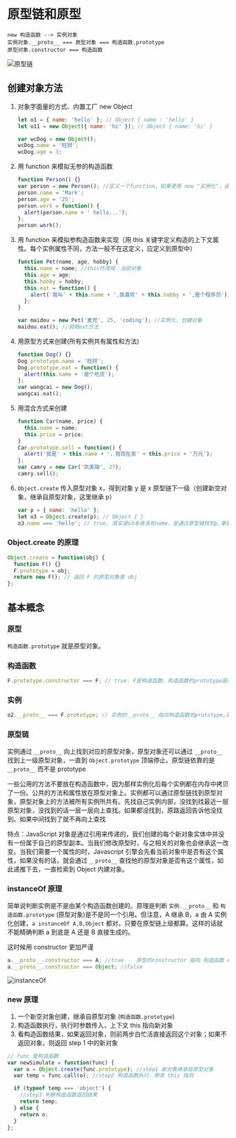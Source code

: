 # 原型链和原型

```
new 构造函数 --> 实例对象
实例对象.__proto__ === 原型对象 === 构造函数.prototype
原型对象.constructor === 构造函数
```

![原型链](http://om1o84p1p.bkt.clouddn.com/1503746533.png?imageMogr2/thumbnail/!70p)

## 创建对象方法

1.  对象字面量的方式、内置工厂 new Object

    ```javascript
    let o1 = { name: 'hello' }; // Object { name : 'hello' }
    let o11 = new Object({ name: 'hi' }); // Object { name: 'hi' }

    var wcDog = new Object();
    wcDog.name = '旺财';
    wcDog.age = 3;
    ```

1.  用 function 来模拟无参的构造函数

    ```javascript
    function Person() {}
    var person = new Person(); //定义一个function，如果使用 new "实例化"，该 function 可以看作是一个 Class
    person.name = 'Mark';
    person.age = '25';
    person.work = function() {
      alert(person.name + ' hello...');
    };
    person.work();
    ```

1.  用 function 来模拟参构造函数来实现（用 this 关键字定义构造的上下文属性。每个实例属性不同，方法一般不在这定义，应定义到原型中）

    ```javascript
    function Pet(name, age, hobby) {
      this.name = name; //this作用域：当前对象
      this.age = age;
      this.hobby = hobby;
      this.eat = function() {
        alert('我叫' + this.name + ',我喜欢' + this.hobby + ',是个程序员');
      };
    }

    var maidou = new Pet('麦兜', 25, 'coding'); //实例化、创建对象
    maidou.eat(); //调用eat方法
    ```

1.  用原型方式来创建(所有实例共有属性和方法)

    ```javascript
    function Dog() {}
    Dog.prototype.name = '旺财';
    Dog.prototype.eat = function() {
      alert(this.name + '是个吃货');
    };
    var wangcai = new Dog();
    wangcai.eat();
    ```

1.  用混合方式来创建

    ```javascript
    function Car(name, price) {
      this.name = name;
      this.price = price;
    }
    Car.prototype.sell = function() {
      alert('我是' + this.name + '，我现在卖' + this.price + '万元');
    };
    var camry = new Car('凯美瑞', 27);
    camry.sell();
    ```

1.  `Object.create` 传入原型对象 x，得到对象 y 是 x 原型链下一级（创建新空对象，继承自原型对象，这里继承 p）

    ```javascript
    var p = { name: 'hello' };
    let o3 = Object.create(p); // Object { }
    o3.name === 'hello'; // true, 其实是o3本身没有name，是通过原型链找到p,拿到了name。即o3.__proto__ === p
    ```

### Object.create 的原理

```javascript
Object.create = function(obj) {
  function F() {}
  F.prototype = obj;
  return new F(); // 返回 F 的原型对象是 obj
};
```

## 基本概念

### 原型

`构造函数.prototype` 就是原型对象。

### 构造函数

```javascript
F.prototype.constructor === F; // true. F是构造函数，构造函数的prototype是原型对象，这里为Object{constructor: function, __proto__: Object}，原型对象中constructor指向了构造函数
```

### 实例

```javascript
o2.__proto__ === F.prototype; // 实例的__proto__ 指向构造函数的prototype,即原型对象。
```

### 原型链

实例通过 `__proto__` 向上找到对应的原型对象，原型对象还可以通过 `__proto__` 找到上一级原型对象，一直到 `Object.prototype` 顶端停止。原型链依靠的是 `__proto__` 而不是 prototype

一些公用的方法不要放在构造函数中，因为那样实例化后每个实例都在内存中拷贝了一份。公共的方法和属性放在原型对象上。实例都可以通过原型链找到原型对象，原型对象上的方法被所有实例所共有。先找自己实例内部，没找到找最近一层原型对象，没找到的话一层一层向上查找。如果都没找到，原路返回告诉他没找到。如果中间找到了就不再向上查找

特点：JavaScript 对象是通过引用来传递的，我们创建的每个新对象实体中并没有一份属于自己的原型副本。当我们修改原型时，与之相关的对象也会继承这一改变。当我们需要一个属性的时，Javascript 引擎会先看当前对象中是否有这个属性，如果没有的话，就会通过 `__proto__` 查找他的原型对象是否有这个属性，如此递推下去，一直检索到 Object 内建对象。

### instanceOf 原理

简单说判断实例是不是由某个构造函数创建的。原理是判断 `实例.__proto__` 和 `构造函数.prototype` (原型对象)是不是同一个引用。但注意，A 继承 B，a 由 A 实例化创建，`a instanceOf A,B,Object` 都对，只要在原型链上级都算。这样的话就不能精确判断 a 到底是 A 还是 B 直接生成的。

这时候用 constructor 更加严谨

```javascript
a.__proto__.constructor === A; //true    原型的constructor 指向 构造函数 A
a.__proto__.constructor === Object; //false
```

![instanceOf](http://om1o84p1p.bkt.clouddn.com/1503746406.png?imageMogr2/thumbnail/!70p)

### new 原理

1.  一个新空对象创建，继承自原型对象 (`构造函数.prototype`)
1.  构造函数执行，执行时参数传入，上下文 this 指向新对象
1.  看构造函数结果，如果返回对象，则前两步白忙活直接返回这个对象；如果不返回对象，则返回 step 1 中的新对象

```javascript
// func 是构造函数
var newSimulate = function(func) {
  var o = Object.create(func.prototype); //step1 新对象继承自原型对象
  var temp = func.call(o); //step2 构造函数执行，修改 this 指向

  if (typeof temp === 'object') {
    //step3 判断构造函数返回结果
    return temp;
  } else {
    return o;
  }
};
```
